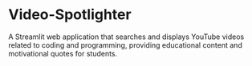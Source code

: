 # Video-Spotlighter
A Streamlit web application that searches and displays YouTube videos related to coding and programming, providing educational content and motivational quotes for students.
